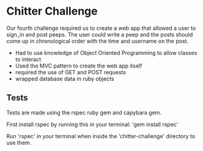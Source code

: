 Chitter Challenge
=================

Our fourth challenge required us to create a web app that allowed a user to sign_in and post peeps. The user could write a peep and the posts should come up in chronological order with the time and username on the post.

- Had to use knowledge of Object Oriented Programming to allow classes to interact
- Used the MVC pattern to create the web app itself
- required the use of GET and POST requests
- wrapped database data in ruby objects

## Tests ##

Tests are made using the rspec ruby gem and capybara gem. 

First install rspec by running this in your terminal: 'gem install rspec'  

Run 'rspec' in your terminal when inside the 'chitter-challenge' directory to use them.
